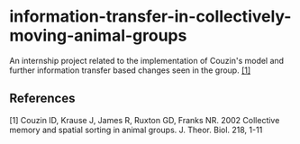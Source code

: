 # information-transfer-in-collectively-moving-animal-groups

An internship project related to the implementation of Couzin's model and further information transfer based changes seen in the group. [[1]](#1)

## References
<a id="1">[1]</a> 
Couzin ID, Krause J, James R, Ruxton GD, Franks NR. 
2002 Collective memory and spatial sorting in animal groups. 
J. Theor. Biol. 218, 1-11
